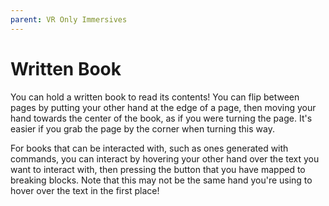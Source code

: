 ```yaml
---
parent: VR Only Immersives
---
```


# Written Book

You can hold a written book to read its contents! You can flip between pages by putting your other hand at the edge of a page, then moving your hand towards the center of the book, as if you were turning the page. It's easier if you grab the page by the corner when turning this way.

For books that can be interacted with, such as ones generated with commands, you can interact by hovering your other hand over the text you want to interact with, then pressing the button that you have mapped to breaking blocks. Note that this may not be the same hand you're using to hover over the text in the first place!